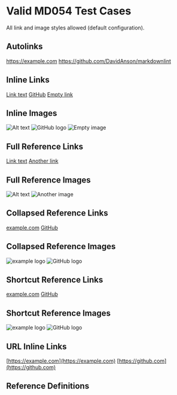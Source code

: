 # Valid MD054 Test Cases

All link and image styles allowed (default configuration).

## Autolinks
<https://example.com>
<https://github.com/DavidAnson/markdownlint>

## Inline Links  
[Link text](https://example.com)
[GitHub](https://github.com)
[Empty link]()

## Inline Images
![Alt text](https://example.com/image.jpg)
![GitHub logo](https://github.com/logo.png)
![Empty image]()

## Full Reference Links
[Link text][ref1]
[Another link][ref2]

## Full Reference Images
![Alt text][img1] 
![Another image][img2]

## Collapsed Reference Links
[example.com][]
[GitHub][]

## Collapsed Reference Images
![example logo][]
![GitHub logo][]

## Shortcut Reference Links
[example.com]
[GitHub]

## Shortcut Reference Images
![example logo]
![GitHub logo]

## URL Inline Links
[https://example.com](https://example.com)
[https://github.com](https://github.com)

## Reference Definitions
[ref1]: https://example.com
[ref2]: https://github.com
[img1]: https://example.com/image.jpg
[img2]: https://github.com/logo.png
[example.com]: https://example.com
[GitHub]: https://github.com
[example logo]: https://example.com/logo.png
[GitHub logo]: https://github.com/logo.png